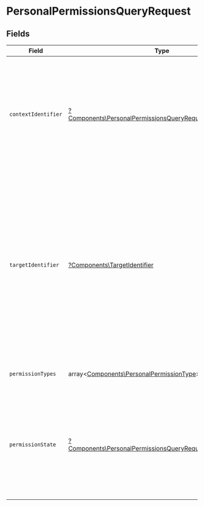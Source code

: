 # PersonalPermissionsQueryRequest


## Fields

| Field                                                                                                                                                                                                                                  | Type                                                                                                                                                                                                                                   | Required                                                                                                                                                                                                                               | Description                                                                                                                                                                                                                            |
| -------------------------------------------------------------------------------------------------------------------------------------------------------------------------------------------------------------------------------------- | -------------------------------------------------------------------------------------------------------------------------------------------------------------------------------------------------------------------------------------- | -------------------------------------------------------------------------------------------------------------------------------------------------------------------------------------------------------------------------------------- | -------------------------------------------------------------------------------------------------------------------------------------------------------------------------------------------------------------------------------------- |
| `contextIdentifier`                                                                                                                                                                                                                    | [?Components\PersonalPermissionsQueryRequestContextIdentifier](../../Models/Components/PersonalPermissionsQueryRequestContextIdentifier.md)                                                                                            | :heavy_minus_sign:                                                                                                                                                                                                                     | Identyfikator kontekstu uprawnienia (dla uprawnień nadanych podmiotom do obsługi faktur).<br/>\| Type \| Value \|<br/>\| --- \| --- \|<br/>\| Nip \| 10 cyfrowy numer NIP \|                                                           |
| `targetIdentifier`                                                                                                                                                                                                                     | [?Components\TargetIdentifier](../../Models/Components/TargetIdentifier.md)                                                                                                                                                            | :heavy_minus_sign:                                                                                                                                                                                                                     | Identyfikator podmiotu docelowego (dla uprawnień pośrednich).<br/>\| Type \| Value \|<br/>\| --- \| --- \|<br/>\| Nip \| 10 cyfrowy numer NIP \|<br/>\| AllPartners \| Identyfikator oznaczający, że uprawnienie nadane w sposób pośredni jest typu generalnego \| |
| `permissionTypes`                                                                                                                                                                                                                      | array<[Components\PersonalPermissionType](../../Models/Components/PersonalPermissionType.md)>                                                                                                                                          | :heavy_minus_sign:                                                                                                                                                                                                                     | Możliwe uprawnienia do filtrowania.                                                                                                                                                                                                    |
| `permissionState`                                                                                                                                                                                                                      | [?Components\PersonalPermissionsQueryRequestPermissionState](../../Models/Components/PersonalPermissionsQueryRequestPermissionState.md)                                                                                                | :heavy_minus_sign:                                                                                                                                                                                                                     | Stan uprawnienia. <br/>\| Type \| Value \|<br/>\| --- \| --- \|<br/>\| Active \| Uprawnienia aktywne \|<br/>\| Inactive \| Uprawnienia nieaktywne, nadane w sposób pośredni \|                                                         |